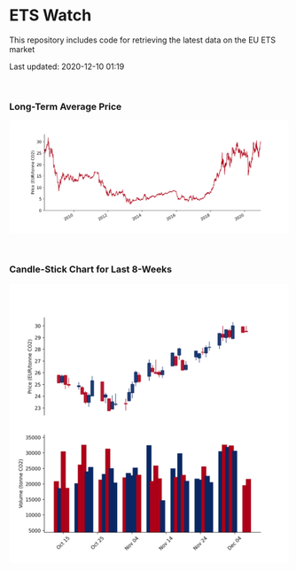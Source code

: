 # ETS Watch

This repository includes code for retrieving the latest data on the EU ETS market

Last updated: 2020-12-10 01:19

<br>

### Long-Term Average Price

![Long-term average](img/long_term_avg.png)

<br>

### Candle-Stick Chart for Last 8-Weeks

![Open, High, Low, Close & Volume](img/ohlc_vol.png)
